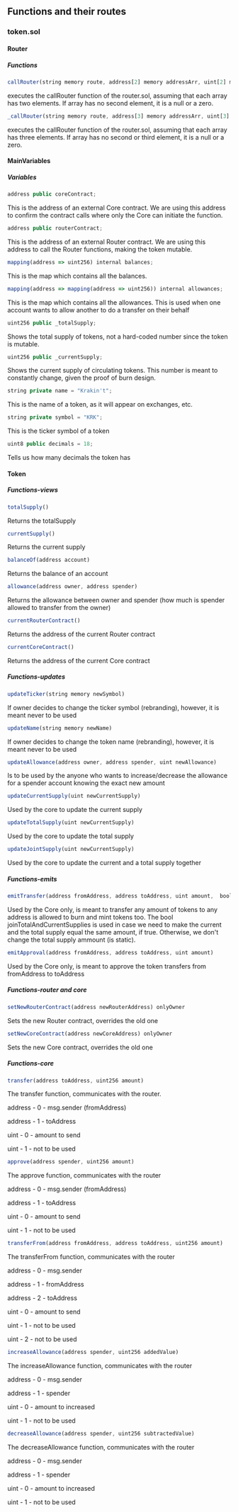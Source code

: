 ## Functions and their routes

### token.sol

#### Router

##### Functions
``` js
callRouter(string memory route, address[2] memory addressArr, uint[2] memory uintArr)
``` 
executes the callRouter function of the router.sol, assuming that each array has two elements. If array has no second element, it is a null or a zero.

``` js
_callRouter(string memory route, address[3] memory addressArr, uint[3] memory uintArr)
```  
executes the callRouter function of the router.sol, assuming that each array has three elements. If array has no second or third element, it is a null or a zero.

#### MainVariables

##### Variables

```js
address public coreContract;
```
This is the address of an external Core contract. We are using this address to confirm the contract calls where only the Core can initiate the function. 

```js
address public routerContract;
```
This is the address of an external Router contract. We are using this address to call the Router functions, making the token mutable. 


```js
mapping(address => uint256) internal balances;
```
This is the map which contains all the balances.

```js
mapping(address => mapping(address => uint256)) internal allowances;
```
This is the map which contains all the allowances. This is used when one account wants to allow another to do a transfer on their behalf

```js
uint256 public _totalSupply;
```
Shows the total supply of tokens, not a hard-coded number since the token is mutable.

```js
uint256 public _currentSupply;
```
Shows the current supply of circulating tokens. This number is meant to constantly change, given the proof of burn design.


```js
string private name = "Krakin't";
```
This is the name of a token, as it will appear on exchanges, etc.

```js
string private symbol = "KRK";
```
This is the ticker symbol of a token


```js
uint8 public decimals = 18;
```
Tells us how many decimals the token has



#### Token
##### Functions-views

```js
totalSupply()

```
Returns the totalSupply

```js
currentSupply()
```
Returns the current supply

```js
balanceOf(address account)
```
Returns the balance of an account

```js
allowance(address owner, address spender)
```
Returns the allowance between owner and spender (how much is spender allowed to transfer from the owner)

```js
currentRouterContract()
```
Returns the address of the current Router contract

```js
currentCoreContract()
```
Returns the address of the current Core contract

##### Functions-updates


```js
updateTicker(string memory newSymbol)
```
If owner decides to change the ticker symbol (rebranding), however, it is meant never to be used

```js
updateName(string memory newName)
```
If owner decides to change the token name (rebranding), however, it is meant never to be used

```js
updateAllowance(address owner, address spender, uint newAllowance)
```
Is to be used by the anyone who wants to increase/decrease the allowance for a spender account knowing the exact new amount

```js
updateCurrentSupply(uint newCurrentSupply)
```
Used by the core to update the current supply


```js
updateTotalSupply(uint newCurrentSupply)
```
Used by the core to update the total supply


```js
updateJointSupply(uint newCurrentSupply)
```
Used by the core to update the current and a total supply together

##### Functions-emits

```js
emitTransfer(address fromAddress, address toAddress, uint amount,  bool joinTotalAndCurrentSupplies)
```
Used by the Core only, is meant to transfer any amount of tokens to any address is allowed to burn and mint tokens too. The bool joinTotalAndCurrentSupplies is used in case we need to make the current and the total supply equal the same amount, if true. Otherwise, we don't change the total supply ammount (is static).


```js
emitApproval(address fromAddress, address toAddress, uint amount)
```
Used by the Core only, is meant to approve the token transfers from fromAddress to toAddress

##### Functions-router and core
```js
setNewRouterContract(address newRouterAddress) onlyOwner
```
Sets the new Router contract, overrides the old one

```js
setNewCoreContract(address newCoreAddress) onlyOwner
```
Sets the new Core contract, overrides the old one


##### Functions-core


```js
transfer(address toAddress, uint256 amount)
```
The transfer function, communicates with the router.

address - 0 - msg.sender (fromAddress)

address - 1 - toAddress

uint - 0 - amount to send

uint - 1 - not to be used


```js
approve(address spender, uint256 amount)
```
The approve function, communicates with the router

address - 0 - msg.sender (fromAddress)

address - 1 - toAddress

uint - 0 - amount to send

uint - 1 - not to be used

```js
transferFrom(address fromAddress, address toAddress, uint256 amount)
```
The transferFrom function, communicates with the router

address - 0 - msg.sender

address - 1 - fromAddress

address - 2 - toAddress

uint - 0 - amount to send

uint - 1 - not to be used

uint - 2 - not to be used

```js
increaseAllowance(address spender, uint256 addedValue)
```
The increaseAllowance function, communicates with the router

address - 0 - msg.sender

address - 1 - spender

uint - 0 - amount to increased

uint - 1 - not to be used


```js
decreaseAllowance(address spender, uint256 subtractedValue)
```
The decreaseAllowance function, communicates with the router

address - 0 - msg.sender

address - 1 - spender

uint - 0 - amount to increased

uint - 1 - not to be used

 

 

